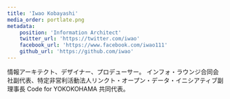 ```yaml
---
title: 'Iwao Kobayashi'
media_order: portlate.png
metadata:
    position: 'Information Architect'
    twitter_url: 'https://twitter.com/iwao'
    facebook_url: 'https://www.facebook.com/iwao111'
    github_url: 'https://github.com/iwao'
---
```


情報アーキテクト、デザイナー、プロデューサー。
インフォ・ラウンジ合同会社副代表、特定非営利活動法人リンクト・オープン・データ・イニシアティブ副理事長
Code for YOKOKOHAMA 共同代表。